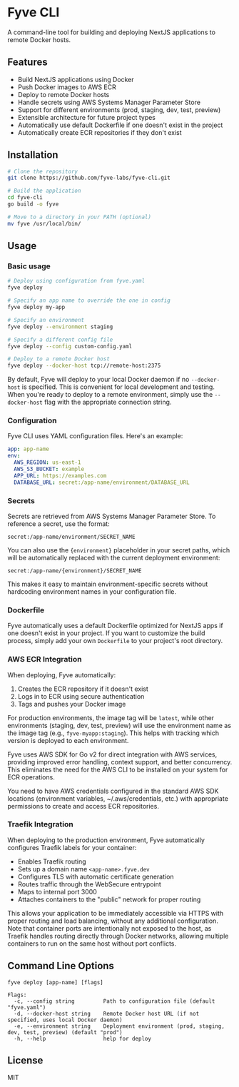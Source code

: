 # Fyve CLI

A command-line tool for building and deploying NextJS applications to remote Docker hosts.

## Features

- Build NextJS applications using Docker
- Push Docker images to AWS ECR
- Deploy to remote Docker hosts
- Handle secrets using AWS Systems Manager Parameter Store
- Support for different environments (prod, staging, dev, test, preview)
- Extensible architecture for future project types
- Automatically use default Dockerfile if one doesn't exist in the project
- Automatically create ECR repositories if they don't exist

## Installation

```bash
# Clone the repository
git clone https://github.com/fyve-labs/fyve-cli.git

# Build the application
cd fyve-cli
go build -o fyve

# Move to a directory in your PATH (optional)
mv fyve /usr/local/bin/
```

## Usage

### Basic usage

```bash
# Deploy using configuration from fyve.yaml
fyve deploy

# Specify an app name to override the one in config
fyve deploy my-app

# Specify an environment
fyve deploy --environment staging

# Specify a different config file
fyve deploy --config custom-config.yaml

# Deploy to a remote Docker host
fyve deploy --docker-host tcp://remote-host:2375
```

By default, Fyve will deploy to your local Docker daemon if no `--docker-host` is specified. This is convenient for local development and testing. When you're ready to deploy to a remote environment, simply use the `--docker-host` flag with the appropriate connection string.

### Configuration

Fyve CLI uses YAML configuration files. Here's an example:

```yaml
app: app-name
env:
  AWS_REGION: us-east-1
  AWS_S3_BUCKET: example
  APP_URL: https://examples.com
  DATABASE_URL: secret:/app-name/environment/DATABASE_URL
```

### Secrets

Secrets are retrieved from AWS Systems Manager Parameter Store. To reference a secret, use the format:

```
secret:/app-name/environment/SECRET_NAME
```

You can also use the `{environment}` placeholder in your secret paths, which will be automatically replaced with the current deployment environment:

```
secret:/app-name/{environment}/SECRET_NAME
```

This makes it easy to maintain environment-specific secrets without hardcoding environment names in your configuration file.

### Dockerfile

Fyve automatically uses a default Dockerfile optimized for NextJS apps if one doesn't exist in your project. If you want to customize the build process, simply add your own `Dockerfile` to your project's root directory.

### AWS ECR Integration

When deploying, Fyve automatically:
1. Creates the ECR repository if it doesn't exist
2. Logs in to ECR using secure authentication
3. Tags and pushes your Docker image

For production environments, the image tag will be `latest`, while other environments (staging, dev, test, preview) will use the environment name as the image tag (e.g., `fyve-myapp:staging`). This helps with tracking which version is deployed to each environment.

Fyve uses AWS SDK for Go v2 for direct integration with AWS services, providing improved error handling, context support, and better concurrency. This eliminates the need for the AWS CLI to be installed on your system for ECR operations.

You need to have AWS credentials configured in the standard AWS SDK locations (environment variables, ~/.aws/credentials, etc.) with appropriate permissions to create and access ECR repositories.

### Traefik Integration

When deploying to the production environment, Fyve automatically configures Traefik labels for your container:

- Enables Traefik routing
- Sets up a domain name `<app-name>.fyve.dev`
- Configures TLS with automatic certificate generation
- Routes traffic through the WebSecure entrypoint
- Maps to internal port 3000
- Attaches containers to the "public" network for proper routing

This allows your application to be immediately accessible via HTTPS with proper routing and load balancing, without any additional configuration. Note that container ports are intentionally not exposed to the host, as Traefik handles routing directly through Docker networks, allowing multiple containers to run on the same host without port conflicts.

## Command Line Options

```
fyve deploy [app-name] [flags]

Flags:
  -c, --config string         Path to configuration file (default "fyve.yaml")
  -d, --docker-host string    Remote Docker host URL (if not specified, uses local Docker daemon)
  -e, --environment string    Deployment environment (prod, staging, dev, test, preview) (default "prod")
  -h, --help                  help for deploy
```

## License

MIT
